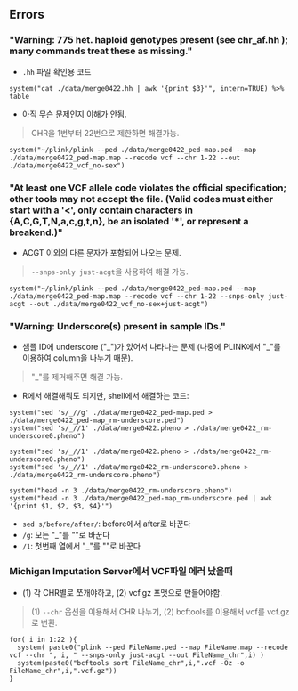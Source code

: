 ## Errors


### "Warning: 775 het. haploid genotypes present (see chr_af.hh ); many commands treat these as missing."

- `.hh` 파일 확인용 코드

``` system("cat ./data/merge0422.hh | awk '{print $3}'", intern=TRUE) %>% table ```

- 아직 무슨 문제인지 이해가 안됨. 

> CHR을 1번부터 22번으로 제한하면 해결가능.

```system("~/plink/plink --ped ./data/merge0422_ped-map.ped --map ./data/merge0422_ped-map.map --recode vcf --chr 1-22 --out ./data/merge0422_vcf_no-sex")```



### "At least one VCF allele code violates the official specification; other tools may not accept the file. (Valid codes must either start with a '<', only contain characters in {A,C,G,T,N,a,c,g,t,n}, be an isolated '*', or represent a breakend.)"

- ACGT 이외의 다른 문자가 포함되어 나오는 문제. 
> `--snps-only just-acgt`을 사용하여 해결 가능.

``` system("~/plink/plink --ped ./data/merge0422_ped-map.ped --map ./data/merge0422_ped-map.map --recode vcf --chr 1-22 --snps-only just-acgt --out ./data/merge0422_vcf_no-sex+just-acgt") ```


### "Warning: Underscore(s) present in sample IDs."

- 샘플 ID에 underscore ("\_")가 있어서 나타나는 문제 (나중에 PLINK에서 "_"를 이용하여 column을 나누기 때문). <br>
> "_"를 제거해주면 해결 가능.

- R에서 해결해줘도 되지만, shell에서 해결하는 코드:

```system("sed 's/_//g' ./data/merge0422_ped-map.ped > ./data/merge0422_ped-map_rm-underscore.ped")``` <br>
```system("sed 's/_//1' ./data/merge0422.pheno > ./data/merge0422_rm-underscore0.pheno")```

```system("sed 's/_//1' ./data/merge0422.pheno > ./data/merge0422_rm-underscore0.pheno")``` <br>
```system("sed 's/_//1' ./data/merge0422_rm-underscore0.pheno > ./data/merge0422_rm-underscore.pheno")```

```system("head -n 3 ./data/merge0422_rm-underscore.pheno")``` <br>
```system("head -n 3 ./data/merge0422_ped-map_rm-underscore.ped | awk '{print $1, $2, $3, $4}'")```

  * `sed s/before/after/`: before에서 after로 바꾼다
  * `/g`: 모든 "_"를 ""로 바꾼다
  * `/1`: 첫번째 열에서 "_"를 ""로 바꾼다



### Michigan Imputation Server에서 VCF파일 에러 났을때

- (1) 각 CHR별로 쪼개야하고, (2) vcf.gz 포맷으로 만들어야함.
> (1) `--chr` 옵션을 이용해서 CHR 나누기, (2) bcftools를 이용해서 vcf를 vcf.gz로 변환.

```
for( i in 1:22 ){
  system( paste0("plink --ped FileName.ped --map FileName.map --recode vcf --chr ", i, " --snps-only just-acgt --out FileName_chr",i) )
  system(paste0("bcftools sort FileName_chr",i,".vcf -Oz -o FileName_chr",i,".vcf.gz"))
}
```


